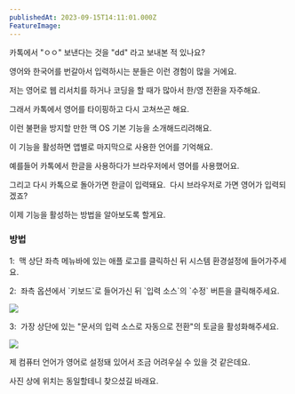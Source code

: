 ```yaml
---
publishedAt: 2023-09-15T14:11:01.000Z
FeatureImage: 
---
```

카톡에서 "ㅇㅇ" 보낸다는 것을 "dd" 라고 보내본 적 있나요?

영어와 한국어를 번갈아서 입력하시는 분들은 이런 경험이 많을 거에요.

저는 영어로 웹 리서치를 하거나 코딩을 할 때가 많아서 한/영 전환을 자주해요.

그래서 카톡에서 영어를 타이핑하고 다시 고쳐쓰곤 해요.

이런 불편을 방지할 만한 맥 OS 기본 기능을 소개해드리려해요.

이 기능을 활성하면 앱별로 마지막으로 사용한 언어를 기억해요.

예를들어 카톡에서 한글을 사용하다가 브라우저에서 영어를 사용했어요.

그리고 다시 카톡으로 돌아가면 한글이 입력돼요.  다시 브라우저로 가면 영어가 입력되겠죠?

이제 기능을 활성하는 방법을 알아보도록 할게요.

### 방법

1:  맥 상단 좌측 메뉴바에 있는 애플 로고를 클릭하신 뒤 시스템 환경설정에 들어가주세요.

2:  좌측 옵션에서 \`키보드\`로 들어가신 뒤 \`입력 소스\`의 \`수정\` 버튼을 클릭해주세요.

![](__GHOST_URL__/content/images/2023/09/CleanShot-2023-09-15-at-23.03.32@2x.png)

3:  가장 상단에 있는 "문서의 입력 소스로 자동으로 전환"의 토글을 활성화해주세요.

![](__GHOST_URL__/content/images/2023/09/CleanShot-2023-09-15-at-23.05.41@2x.png)

제 컴퓨터 언어가 영어로 설정돼 있어서 조금 어려우실 수 있을 것 같은데요.

사진 상에 위치는 동일할테니 찾으셨길 바래요.
